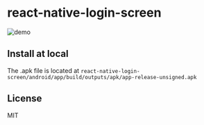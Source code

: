 # react-native-login-screen
![demo](https://raw.githubusercontent.com/dwicao/react-native-login-screen/master/demo.gif)  


## Install at local

The .apk file is located at `react-native-login-screen/android/app/build/outputs/apk/app-release-unsigned.apk`
 

## License
MIT

